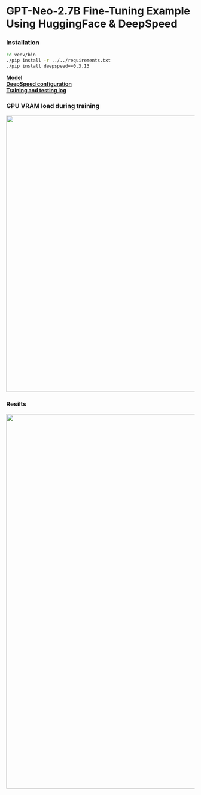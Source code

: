 # GPT-Neo-2.7B Fine-Tuning Example Using HuggingFace & DeepSpeed

### Installation
```sh
cd venv/bin
./pip install -r ../../requirements.txt 
./pip install deepspeed==0.3.13
```

[**Model**](https://github.com/dredwardhyde/gpt-neo-fine-tuning-example/blob/main/gpt_neo_xl.py)  
[**DeepSpeed configuration**](https://github.com/dredwardhyde/gpt-neo-fine-tuning-example/blob/main/ds_config.json)  
[**Training and testing log**](https://github.com/dredwardhyde/gpt-neo-fine-tuning-example/blob/main/training_and_results.txt)  
### GPU VRAM load during training
<img src="https://raw.githubusercontent.com/dredwardhyde/gpt-neo-fine-tuning-example/main/gpu.png" width="737"/>  

### Resilts  
<img src="https://raw.githubusercontent.com/dredwardhyde/gpt-neo-fine-tuning-example/main/results.png" width="1000"/>  
